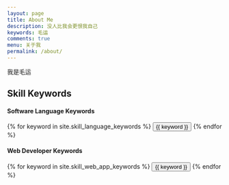 ```yaml
---
layout: page
title: About Me
description: 没人比我会更恨我自己
keywords: 毛运
comments: true
menu: 关于我
permalink: /about/
---
```


我是毛运




## Skill Keywords

#### Software Language Keywords
<div class="btn-inline">
    {% for keyword in site.skill_language_keywords %}
    <button class="btn btn-outline" type="button">{{ keyword }}</button>
    {% endfor %}
</div>

#### Web Developer Keywords
<div class="btn-inline">
    {% for keyword in site.skill_web_app_keywords %}
    <button class="btn btn-outline" type="button">{{ keyword }}</button>
    {% endfor %}
</div>
